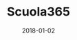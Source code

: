 ---
layout: site
title: "Scuola365"
date: 2018-01-02
categories: [community]
version: 4.4.6
major: 4
minor: 4
patch: 6
slug: scuola365
link: https://scuola365.com
permalink: /sites/:slug
---